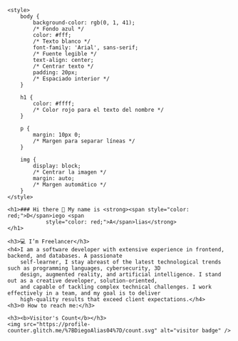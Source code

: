 <!DOCTYPE html>
<html lang="en">

<head>
    <meta charset="UTF-8">
    <meta name="viewport" content="width=device-width, initial-scale=1.0">
    <title>GitHub Profile</title>

    <style>
        body {
            background-color: rgb(0, 1, 41);
            /* Fondo azul */
            color: #fff;
            /* Texto blanco */
            font-family: 'Arial', sans-serif;
            /* Fuente legible */
            text-align: center;
            /* Centrar texto */
            padding: 20px;
            /* Espaciado interior */
        }

        h1 {
            color: #ffff;
            /* Color rojo para el texto del nombre */
        }

        p {
            margin: 10px 0;
            /* Margen para separar líneas */
        }

        img {
            display: block;
            /* Centrar la imagen */
            margin: auto;
            /* Margen automático */
        }
    </style>
</head>

<body>

    <h1>### Hi there 👋 My name is <strong><span style="color: red;">D</span>iego <span
                style="color: red;">A</span>lias</strong>
    </h1>

    <h3>💻 I’m Freelancer</h3>
    <h4>I am a software developer with extensive experience in frontend, backend, and databases. A passionate
        self-learner, I stay abreast of the latest technological trends such as programming languages, cybersecurity, 3D
        design, augmented reality, and artificial intelligence. I stand out as a creative developer, solution-oriented,
        and capable of tackling complex technical challenges. I work effectively in a team, and my goal is to deliver
        high-quality results that exceed client expectations.</h4>
    <h3>🌐 How to reach me:</h3>

    <h3><b>Visitor's Count</b></h3>
    <img src="https://profile-counter.glitch.me/%7BDiegoAlias04%7D/count.svg" alt="visitor badge" />

</body>

</html>
